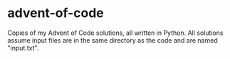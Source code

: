 # advent-of-code
Copies of my Advent of Code solutions, all written in Python.
All solutions assume input files are in the same directory as the code and are named "input.txt".
